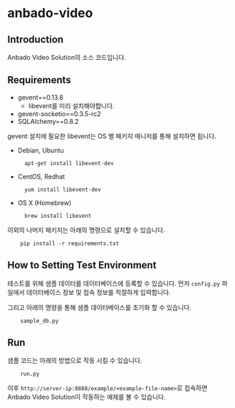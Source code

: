 anbado-video
=============

## Introduction
Anbado Video Solution의 소스 코드입니다.

## Requirements
* gevent==0.13.8
	* libevent를 미리 설치해야합니다.
* gevent-socketio==0.3.5-rc2
* SQLAlchemy==0.8.2

gevent 설치에 필요한 libevent는 OS 별 패키지 매니저를 통해 설치하면 됩니다.

* Debian, Ubuntu

        apt-get install libevent-dev

* CentOS, Redhat

        yum install libevent-dev

* OS X (Homebrew)

        brew install libevent

이외의 나머지 패키지는 아래의 명령으로 설치할 수 있습니다.

        pip install -r requirements.txt

## How to Setting Test Environment

테스트를 위해 샘플 데이터를 데이터베이스에 등록할 수 있습니다. 먼저 `config.py` 파일에서 데이터베이스 정보 및 접속 정보를 적절하게 입력합니다.

그리고 아래의 명령을 통해 샘플 데이터베이스를 초기화 할 수 있습니다.

        sample_db.py

## Run

샘플 코드는 아래의 방법으로 작동 시킬 수 있습니다.

        run.py

이후 `http://server-ip:8888/example/<example-file-name>`로 접속하면 Anbado Video Solution이 작동하는 예제를 볼 수 있습니다.
